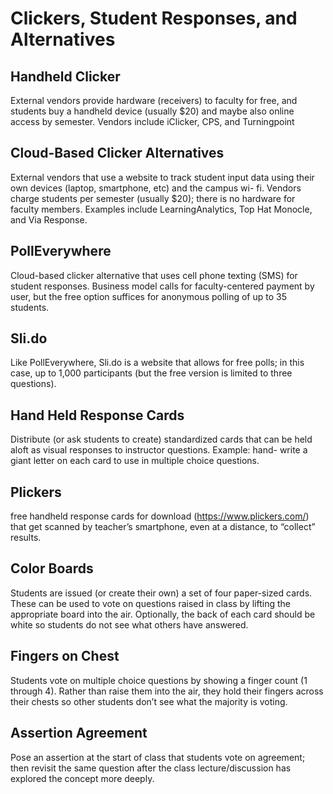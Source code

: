 # Clickers, Student Responses, and Alternatives

## Handheld Clicker

External vendors provide hardware (receivers) to faculty for free, and students buy a handheld device (usually $20) and maybe also online access by semester. Vendors include iClicker, CPS, and Turningpoint

## Cloud-Based Clicker Alternatives

External vendors that use a website to track student input data using their own devices (laptop, smartphone, etc) and the campus wi- fi. Vendors charge students per semester (usually $20); there is no hardware for faculty members. Examples include LearningAnalytics, Top Hat Monocle, and Via Response.

## PollEverywhere

Cloud-based clicker alternative that uses cell phone texting (SMS) for student responses. Business model calls for faculty-centered payment by user, but the free option suffices for anonymous polling of up to 35 students.

## Sli.do

Like PollEverywhere, Sli.do is a website that allows for free polls; in this case, up to 1,000 participants (but the free version is limited to three questions).

## Hand Held Response Cards

Distribute (or ask students to create) standardized cards that can be held aloft as visual responses to instructor questions. Example: hand- write a giant letter on each card to use in multiple choice questions.

## Plickers

free handheld response cards for download (https://www.plickers.com/) that get scanned by teacher’s smartphone, even at a distance, to “collect” results.

## Color Boards

Students are issued (or create their own) a set of four paper-sized cards. These can be used to vote on questions raised in class by lifting the appropriate board into the air. Optionally, the back of each card should be white so students do not see what others have answered.

## Fingers on Chest

Students vote on multiple choice questions by showing a finger count (1 through 4). Rather than raise them into the air, they hold their fingers across their chests so other students don’t see what the majority is voting.

## Assertion Agreement

Pose an assertion at the start of class that students vote on agreement; then revisit the same question after the class lecture/discussion has explored the concept more deeply.
